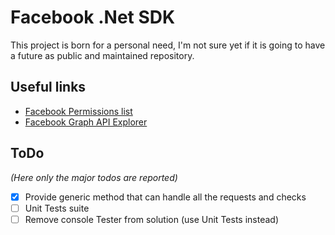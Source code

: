 # Facebook .Net SDK

This project is born for a personal need, I'm not sure yet if it is going to have a future as public and maintained repository.

## Useful links
* [Facebook Permissions list](https://developers.facebook.com/docs/facebook-login/permissions)
* [Facebook Graph API Explorer](https://developers.facebook.com/tools/explorer)

## ToDo
_(Here only the major todos are reported)_
- [x] Provide generic method that can handle all the requests and checks
- [ ] Unit Tests suite
- [ ] Remove console Tester from solution (use Unit Tests instead)